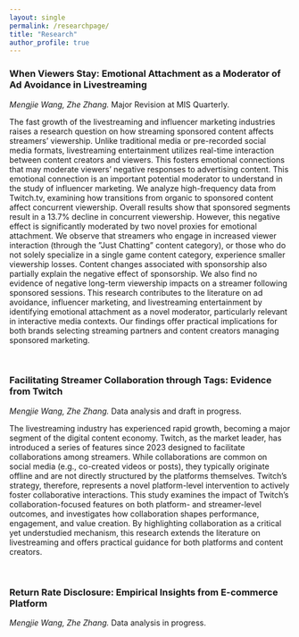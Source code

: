```yaml
---
layout: single
permalink: /researchpage/
title: "Research"
author_profile: true
---
```


### When Viewers Stay: Emotional Attachment as a Moderator of Ad Avoidance in Livestreaming
*Mengjie Wang, Zhe Zhang.* Major Revision at MIS Quarterly.

The fast growth of the livestreaming and influencer marketing industries raises a
research question on how streaming sponsored content affects streamers’ viewership.
Unlike traditional media or pre-recorded social media formats, livestreaming entertainment 
utilizes real-time interaction between content creators and viewers. This fosters
emotional connections that may moderate viewers’ negative responses to advertising
content. This emotional connection is an important potential moderator to understand
in the study of influencer marketing. We analyze high-frequency data from Twitch.tv,
examining how transitions from organic to sponsored content affect concurrent viewership. 
Overall results show that sponsored segments result in a 13.7% decline in
concurrent viewership. However, this negative effect is significantly moderated by two
novel proxies for emotional attachment. We observe that streamers who engage in
increased viewer interaction (through the ”Just Chatting” content category), or those
who do not solely specialize in a single game content category, experience smaller
viewership losses. Content changes associated with sponsorship also partially explain
the negative effect of sponsorship. We also find no evidence of negative long-term viewership 
impacts on a streamer following sponsored sessions. This research contributes
to the literature on ad avoidance, influencer marketing, and livestreaming entertainment
by identifying emotional attachment as a novel moderator, particularly relevant in
interactive media contexts. Our findings offer practical implications for both brands
selecting streaming partners and content creators managing sponsored marketing.

<br>

### Facilitating Streamer Collaboration through Tags: Evidence from Twitch
*Mengjie Wang, Zhe Zhang.* Data analysis and draft in progress.

The livestreaming industry has experienced rapid growth, becoming a major segment of the digital content economy. 
Twitch, as the market leader, has introduced a series of features since 2023 designed to facilitate collaborations among streamers. 
While collaborations are common on social media (e.g., co-created videos or posts), they typically originate offline 
and are not directly structured by the platforms themselves. Twitch’s strategy, therefore, represents a novel platform-level 
intervention to actively foster collaborative interactions. This study examines the impact of Twitch’s collaboration-focused 
features on both platform- and streamer-level outcomes, and investigates how collaboration shapes performance, engagement, 
and value creation. By highlighting collaboration as a critical yet understudied mechanism, this research extends the literature 
on livestreaming and offers practical guidance for both platforms and content creators.

<br>

### Return Rate Disclosure: Empirical Insights from E-commerce Platform
*Mengjie Wang, Zhe Zhang.* Data analysis in progress.







